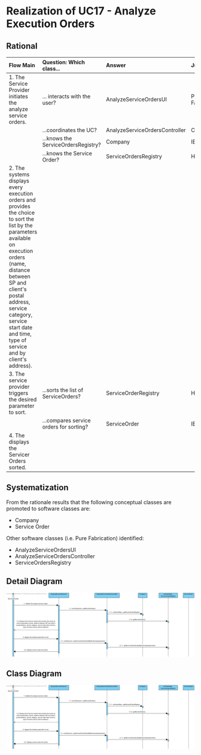 # Realization of UC17 - Analyze Execution Orders

## Rational

| Flow Main                                                                                        | Question: Which class...                                      | Answer                                       | Justification                                                                                                         |
|:-------------------------------------------------------------------------------------------------------|:------------------------------------------------------------|:-----------------------------------------------|:---------------------------------------------------------------------------------------------------------------------|
|1. The Service Provider initiates the analyze service orders.|... interacts with the user?|AnalyzeServiceOrdersUI|Pure Fabrication|
||...coordinates the UC?|AnalyzeServiceOrdersController|Controller|
||...knows the ServiceOrdersRegistry?|Company|IE|
||...knows the Service Order?|ServiceOrdersRegistry|HC + LC|
|2. The systems displays every execution orders and provides the choice to sort the list by the parameters available on execution orders (name, distance between SP and client's postal address, service category, service start date and time, type of service and by client's address).||||
|3. The service provider triggers the desired parameter to sort.|...sorts the list of ServiceOrders?|ServiceOrderRegistry|HC + LC|
||...compares service orders for sorting?|ServiceOrder|IE|
|4. The displays the Servicer Orders sorted.||||

## Systematization ##

From the rationale results that the following conceptual classes are promoted to software classes are:

* Company
* Service Order

Other software classes (i.e. Pure Fabrication) identified:  
* AnalyzeServiceOrdersUI
* AnalyzeServiceOrdersController
* ServiceOrdersRegistry


##	Detail Diagram

![SD_UC17.png](SD_UC17.png)


##	Class Diagram

![SD_UC17.png](SD_UC17.png)
